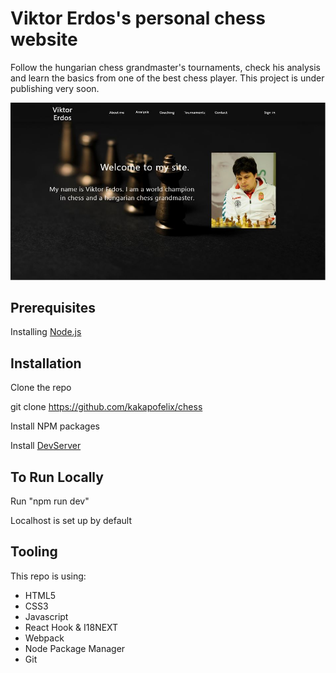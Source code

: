 # Viktor Erdos's personal chess website
Follow the hungarian chess grandmaster's tournaments, check his analysis and learn the basics from one of the best chess player. This project is under publishing very soon.

![Screenshot](Chess-site-image.jpg)


## Prerequisites
Installing [Node.js](https://nodejs.org/en/) 


## Installation
Clone the repo

git clone https://github.com/kakapofelix/chess

Install NPM packages

Install [DevServer](https://webpack.js.org/configuration/dev-server/)


## To Run Locally
Run "npm run dev"

Localhost is set up by default


## Tooling
This repo is using:
* HTML5
* CSS3
* Javascript
* React Hook & I18NEXT
* Webpack
* Node Package Manager
* Git
